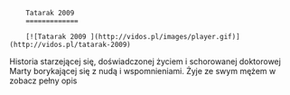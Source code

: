 
        Tatarak 2009 
        =============
        
        [![Tatarak 2009 ](http://vidos.pl/images/player.gif)](http://vidos.pl/tatarak-2009)
        
        
 Historia starzejącej się, doświadczonej życiem i schorowanej doktorowej Marty borykającej się z nudą i wspomnieniami. Żyje ze swym mężem w zobacz pełny opis
    